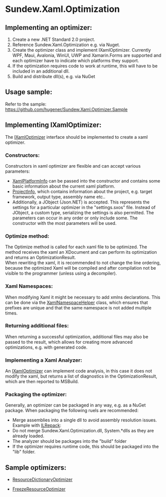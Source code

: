 # Sundew.Xaml.Optimization

## Implementing an optimizer:
1. Create a new .NET Standard 2.0 project.
2. Reference Sundew.Xaml.Optimization e.g. via Nuget.
3. Create the optimizer class and implement IXamlOptimizer. Currently WPF, Maui, Avalonia, WinUI, UWP and Xamarin.Forms are supported and each optimizer have to indicate which platforms they support.
4. If the optimization requires code to work at runtime, this will have to be included in an additional dll.
5. Build and distribute dll(s), e.g. via NuGet


## Usage sample:
Refer to the sample: https://github.com/hugener/Sundew.Xaml.Optimizer.Sample

## Implementing IXamlOptimizer:
The [IXamlOptimizer](https://github.com/sundews/Sundew.Xaml.Optimization/blob/master/Source/Sundew.Xaml.Optimization/IXamlOptimizer.cs) interface should be implemented to create a xaml optimizer.

### Constructors:
Constructors in xaml optimizer are flexible and can accept various parameters:
* [XamlPlatformInfo](https://github.com/sundews/Sundew.Xaml.Optimization/blob/master/Source/Sundew.Xaml.Optimization/Xml/XamlPlatformInfo.cs) can be passed into the constructor and contains some basic information about the current xaml platform. 
* [ProjectInfo](https://github.com/sundews/Sundew.Xaml.Optimization/blob/master/Source/Sundew.Xaml.Optimization/ProjectInfo.cs), which contains information about the project, e.g. target framework, output type, assembly name etc..
* Additionally, a JObject (Json.NET) is accepted. This represents the settings for a particular optimizer in the "settings.sxos" file.
Instead of JObject, a custom type, serializing the settings is also permitted.
The parameters can occur in any order or only include some. The constructor with the most parameters will be used.

### Optimize method:
The Optimize method is called for each xaml file to be optimized. The method receives the xaml an XDocument and can perform its optimization and returns an OptimizationResult.  
When rewriting the xaml, it is recommended to not change the line ordering, because the optimized Xaml will be compiled and after compilation not be visible to the programmer (unless using a decompiler).

### Xaml Namespaces:
When modifying Xaml it might be necessary to add xmlns declarations. This can be done via the [XamlNamespaceHelper](https://github.com/sundews/Sundew.Xaml.Optimization/blob/master/Source/Sundew.Xaml.Optimization/Xml/XNamespaceInserter.cs) class, which ensures that prefixes are unique and that the same namespace is not added multiple times.

### Returning additional files:
When returning a successful optimization, additional files may also be passed to the result, which allows for creating more advanced optimizations, e.g. with generated code.

### Implementing a Xaml Analyzer:
An [IXamlOptimizer](https://github.com/sundews/Sundew.Xaml.Optimization/blob/master/Source/Sundew.Xaml.Optimization/IXamlOptimizer.cs) can implement code analysis, in this case it does not modify the xaml, but returns a list of diagnostics in the OptimizationResult, which are then reported to MSBuild.

### Packaging the optimizer:
Generally, an optimizer can be packaged in any way, e.g. as a NuGet package.
When packaging the following ruels are recommended:
* Merge assemblies into a single dll to avoid assembly resolution issues. Example with [ILRepack](https://github.com/sundews/Sundew.Xaml.Optimizers/blob/master/Source/Sundew.Xaml.Optimizers/ILRepack.targets): 
* Do not merge Sundew.Xaml.Optimization.dll, System.*dlls as they are already loaded.
* The analyzer should be packages into the "build" folder
* If the optimizer requires runtime code, this should be packaged into the "lib" folder.

## Sample optimizers:
* [ResourceDictionaryOptimizer](https://github.com/sundews/Sundew.Xaml.Optimizers/blob/master/Source/Sundew.Xaml.Optimizers/ResourceDictionary/ResourceDictionaryOptimizer.cs)

* [FreezeResourceOptimizer](https://github.com/sundews/Sundew.Xaml.Optimizers/blob/master/Source/Sundew.Xaml.Optimizers/Freezing/FreezeResourceOptimizer.cs)